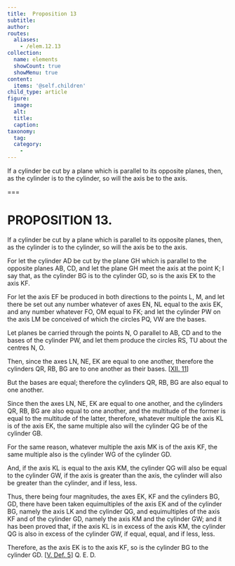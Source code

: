 ```yaml
---
title:  Proposition 13
subtitle: 
author:
routes:
  aliases:
    - /elem.12.13
collection:
  name: elements
  showCount: true
  showMenu: true
content:
  items: '@self.children'
child_type: article
figure:
  image:
  alt:
  title:
  caption:
taxonomy:
  tag:
  category:
    - 
---
```


<p>
       <hi rend="ital">If a cylinder be cut by a plane which is parallel to its opposite planes, then, as the cylinder is to the cylinder, so will the axis be to the axis.</hi>
      </p>

===

<h1>PROPOSITION 13.</h1>
<p>
       <span class="ital">If a cylinder be cut by a plane which is parallel to its opposite planes, then, as the cylinder is to the cylinder, so will the axis be to the axis.</span>
      </p>

<p>For let the cylinder <span class="ital">AD</span> be cut by the plane <span class="ital">GH</span> which is parallel to the opposite planes <span class="ital">AB</span>, <span class="ital">CD</span>, and let the plane <span class="ital">GH</span> meet the axis at the point <span class="ital">K</span>; I say that, as the cylinder <span class="ital">BG</span> is to the cylinder <span class="ital">GD</span>, so is the axis <span class="ital">EK</span> to the axis <span class="ital">KF</span>. 
      </p>

<p>For let the axis <span class="ital">EF</span> be produced in both directions to the points <span class="ital">L</span>, <span class="ital">M</span>, and let there be set out any number whatever of axes <span class="ital">EN</span>, <span class="ital">NL</span> equal to the axis <span class="ital">EK</span>, and any number whatever <span class="ital">FO</span>, <span class="ital">OM</span> equal to <span class="ital">FK</span>; and let the cylinder <span class="ital">PW</span> on the axis <span class="ital">LM</span> be conceived of which the circles <span class="ital">PQ</span>, <span class="ital">VW</span> are the bases. </p>

<p>Let planes be carried through the points <span class="ital">N</span>, <span class="ital">O</span> parallel to <span class="ital">AB</span>, <span class="ital">CD</span> and to the bases of the cylinder <span class="ital">PW</span>, and let them produce the circles <span class="ital">RS</span>, <span class="ital">TU</span> about the centres <span class="ital">N</span>, <span class="ital">O</span>. </p>

<p>Then, since the axes <span class="ital">LN</span>, <span class="ital">NE</span>, <span class="ital">EK</span> are equal to one another, <pb n="418"/>therefore the cylinders <span class="ital">QR</span>, <span class="ital">RB</span>, <span class="ital">BG</span> are to one another as their bases. [<a href="/elem.12.11">XII. 11</a>] </p>

<p>But the bases are equal; therefore the cylinders <span class="ital">QR</span>, <span class="ital">RB</span>, <span class="ital">BG</span> are also equal to one another. </p>

<p>Since then the axes <span class="ital">LN</span>, <span class="ital">NE</span>, <span class="ital">EK</span> are equal to one another, and the cylinders <span class="ital">QR</span>, <span class="ital">RB</span>, <span class="ital">BG</span> are also equal to one another, and the multitude of the former is equal to the multitude of the latter, therefore, whatever multiple the axis <span class="ital">KL</span> is of the axis <span class="ital">EK</span>, the same multiple also will the cylinder <span class="ital">QG</span> be of the cylinder <span class="ital">GB</span>. </p>

<p>For the same reason, whatever multiple the axis <span class="ital">MK</span> is of the axis <span class="ital">KF</span>, the same multiple also is the cylinder <span class="ital">WG</span> of the cylinder <span class="ital">GD</span>. </p>

<p>And, if the axis <span class="ital">KL</span> is equal to the axis <span class="ital">KM</span>, the cylinder <span class="ital">QG</span> will also be equal to the cylinder <span class="ital">GW</span>, if the axis is greater than the axis, the cylinder will also be greater than the cylinder, and if less, less. </p>

<p>Thus, there being four magnitudes, the axes <span class="ital">EK</span>, <span class="ital">KF</span> and the cylinders <span class="ital">BG</span>, <span class="ital">GD</span>, there have been taken equimultiples of the axis <span class="ital">EK</span> and of the cylinder <span class="ital">BG</span>, namely the axis <span class="ital">LK</span> and the cylinder <span class="ital">QG</span>, and equimultiples of the axis <span class="ital">KF</span> and of the cylinder <span class="ital">GD</span>, namely the axis <span class="ital">KM</span> and the cylinder <span class="ital">GW</span>; and it has been proved that, if the axis <span class="ital">KL</span> is in excess of the axis <span class="ital">KM</span>, the cylinder <span class="ital">QG</span> is also in excess of the cylinder <span class="ital">GW</span>, if equal, equal, and if less, less. </p>

<p>Therefore, as the axis <span class="ital">EK</span> is to the axis <span class="ital">KF</span>, so is the cylinder <span class="ital">BG</span> to the cylinder <span class="ital">GD</span>. [<a href="/elem.5.def.5">V. Def. 5</a>] Q. E. D.</p>
